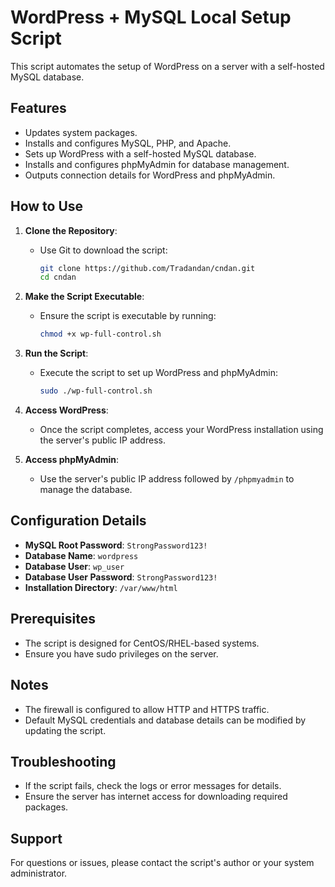 # WordPress + MySQL Local Setup Script

This script automates the setup of WordPress on a server with a self-hosted MySQL database.

## Features
- Updates system packages.
- Installs and configures MySQL, PHP, and Apache.
- Sets up WordPress with a self-hosted MySQL database.
- Installs and configures phpMyAdmin for database management.
- Outputs connection details for WordPress and phpMyAdmin.

## How to Use
1. **Clone the Repository**:
   - Use Git to download the script:
     ```bash
     git clone https://github.com/Tradandan/cndan.git
     cd cndan
     ```

2. **Make the Script Executable**:
   - Ensure the script is executable by running:
     ```bash
     chmod +x wp-full-control.sh
     ```

3. **Run the Script**:
   - Execute the script to set up WordPress and phpMyAdmin:
     ```bash
     sudo ./wp-full-control.sh
     ```

4. **Access WordPress**:
   - Once the script completes, access your WordPress installation using the server's public IP address.

5. **Access phpMyAdmin**:
   - Use the server's public IP address followed by `/phpmyadmin` to manage the database.

## Configuration Details
- **MySQL Root Password**: `StrongPassword123!`
- **Database Name**: `wordpress`
- **Database User**: `wp_user`
- **Database User Password**: `StrongPassword123!`
- **Installation Directory**: `/var/www/html`

## Prerequisites
- The script is designed for CentOS/RHEL-based systems.
- Ensure you have sudo privileges on the server.

## Notes
- The firewall is configured to allow HTTP and HTTPS traffic.
- Default MySQL credentials and database details can be modified by updating the script.

## Troubleshooting
- If the script fails, check the logs or error messages for details.
- Ensure the server has internet access for downloading required packages.

## Support
For questions or issues, please contact the script's author or your system administrator.

